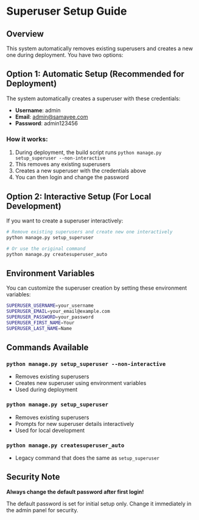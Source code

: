 # Superuser Setup Guide

## Overview
This system automatically removes existing superusers and creates a new one during deployment. You have two options:

## Option 1: Automatic Setup (Recommended for Deployment)
The system automatically creates a superuser with these credentials:
- **Username**: admin
- **Email**: admin@samayee.com
- **Password**: admin123456

### How it works:
1. During deployment, the build script runs `python manage.py setup_superuser --non-interactive`
2. This removes any existing superusers
3. Creates a new superuser with the credentials above
4. You can then login and change the password

## Option 2: Interactive Setup (For Local Development)
If you want to create a superuser interactively:

```bash
# Remove existing superusers and create new one interactively
python manage.py setup_superuser

# Or use the original command
python manage.py createsuperuser_auto
```

## Environment Variables
You can customize the superuser creation by setting these environment variables:

```bash
SUPERUSER_USERNAME=your_username
SUPERUSER_EMAIL=your_email@example.com
SUPERUSER_PASSWORD=your_password
SUPERUSER_FIRST_NAME=Your
SUPERUSER_LAST_NAME=Name
```

## Commands Available

### `python manage.py setup_superuser --non-interactive`
- Removes existing superusers
- Creates new superuser using environment variables
- Used during deployment

### `python manage.py setup_superuser`
- Removes existing superusers
- Prompts for new superuser details interactively
- Used for local development

### `python manage.py createsuperuser_auto`
- Legacy command that does the same as `setup_superuser`

## Security Note
**Always change the default password after first login!**

The default password is set for initial setup only. Change it immediately in the admin panel for security. 